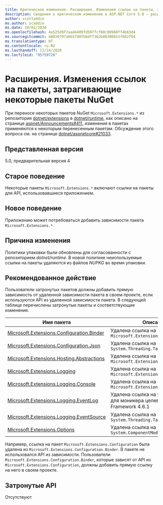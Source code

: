 ```yaml
---
title: Критическое изменение. Расширения. Изменения ссылок на пакеты, затрагивающие некоторые пакеты NuGet
description: Сведения о критическом изменении в ASP.NET Core 5.0 — расширения. Изменения ссылок на пакеты, затрагивающие некоторые пакеты NuGet
author: scottaddie
ms.author: scaddie
ms.date: 10/01/2020
ms.openlocfilehash: 4a525d9f7aad4409fd507fcf80c00968ff4b63d4
ms.sourcegitcommit: d8020797a6657d0fbbdff362b80300815f682f94
ms.translationtype: HT
ms.contentlocale: ru-RU
ms.lasthandoff: 11/24/2020
ms.locfileid: "95759726"
---
```

# <a name="extensions-package-reference-changes-affecting-some-nuget-packages"></a>Расширения. Изменения ссылок на пакеты, затрагивающие некоторые пакеты NuGet

При переносе некоторых пакетов NuGet `Microsoft.Extensions.*` из репозитория [dotnet/extensions](https://github.com/dotnet/extensions) в [dotnet/runtime](https://github.com/dotnet/runtime), как описано на странице [aspnet/Announcements#411](https://github.com/aspnet/Announcements/issues/411), изменения в пакетах применяются к некоторым перенесенным пакетам. Обсуждение этого вопроса см. на странице [dotnet/aspnetcore#21033](https://github.com/dotnet/aspnetcore/issues/21033).

## <a name="version-introduced"></a>Представленная версия

5.0, предварительная версия 4

## <a name="old-behavior"></a>Старое поведение

Некоторые пакеты `Microsoft.Extensions.*` включают ссылки на пакеты для API, использовавшиеся приложением.

## <a name="new-behavior"></a>Новое поведение

Приложению может потребоваться добавить зависимости пакета `Microsoft.Extensions.*`.

## <a name="reason-for-change"></a>Причина изменения

Политики упаковки были обновлены для согласованности с репозиторием *dotnet/runtime*. В новой политике неиспользуемые ссылки на пакеты удаляются из файлов *NUPKG* во время упаковки.

## <a name="recommended-action"></a>Рекомендованное действие

Пользователи затронутых пакетов должны добавить прямую зависимость от удаленной зависимости пакета в своем проекте, если используются API из удаленной зависимости пакета. В следующей таблице перечислены затронутые пакеты и соответствующие изменения.

|Имя пакета|Описание изменений|
|------------|------------------|
|[Microsoft.Extensions.Configuration.Binder](https://nuget.org/packages/Microsoft.Extensions.Configuration.Binder)|Удалена ссылка на `Microsoft.Extensions.Configuration`|
|[Microsoft.Extensions.Configuration.Json](https://nuget.org/packages/Microsoft.Extensions.Configuration.Json)    |Удалена ссылка на `System.Threading.Tasks.Extensions`|
|[Microsoft.Extensions.Hosting.Abstractions](https://nuget.org/packages/Microsoft.Extensions.Hosting.Abstractions)|Удалена ссылка на `Microsoft.Extensions.Logging.Abstractions`|
|[Microsoft.Extensions.Logging](https://nuget.org/packages/Microsoft.Extensions.Logging)                          |Удалена ссылка на `Microsoft.Extensions.Configuration.Binder`|
|[Microsoft.Extensions.Logging.Console](https://nuget.org/packages/Microsoft.Extensions.Logging.Console)          |Удалена ссылка на `Microsoft.Extensions.Configuration.Abstractions`|
|[Microsoft.Extensions.Logging.EventLog](https://nuget.org/packages/Microsoft.Extensions.Logging.EventLog)        |Удалена ссылка на `System.Diagnostics.EventLog` для моникера целевой платформы .NET Framework 4.6.1|
|[Microsoft.Extensions.Logging.EventSource](https://nuget.org/packages/Microsoft.Extensions.Logging.EventSource)  |Удалена ссылка на `System.Threading.Tasks.Extensions`|
|[Microsoft.Extensions.Options](https://nuget.org/packages/Microsoft.Extensions.Options)                          |Удалена ссылка на `System.ComponentModel.Annotations`|

Например, ссылка на пакет `Microsoft.Extensions.Configuration` была удалена из `Microsoft.Extensions.Configuration.Binder`. В пакете не использовался API из зависимости. Пользователи `Microsoft.Extensions.Configuration.Binder`, которые зависят от API из `Microsoft.Extensions.Configuration`, должны добавить прямую ссылку на него в своем проекте.

## <a name="affected-apis"></a>Затронутые API

Отсутствуют

<!--

### Category

ASP.NET Core

### Affected APIs

Not detectable via API analysis

-->

